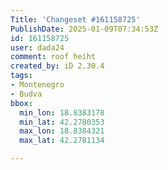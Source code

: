 ```yaml
---
Title: 'Changeset #161158725'
PublishDate: 2025-01-09T07:34:53Z
id: 161158725
user: dada24
comment: roof heiht
created_by: iD 2.30.4
tags:
- Montenegro
- Budva
bbox:
  min_lon: 18.8383178
  min_lat: 42.2780353
  max_lon: 18.8384321
  max_lat: 42.2781134

---
```

